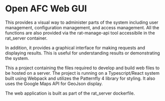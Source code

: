 # Open AFC Web GUI

This provides a visual way to administer parts of the system including user management, configuration management, and access management.  All the functions are also provided via the rat-manage-api tool accessibile in the rat_server container.

 In addition, it provides a graphical interface for making requests and displaying results.  This is useful for understanding results or demonstrating the system.

This a project containing the files required to develop and build web files to be hosted on a server. The project is running on a Typescript/React system built using Webpack and utilizes the Patternfly 4 library for styling. It also uses the Google Maps API for GeoJson display.

The web application is built as part of the rat_server dockerfile.
